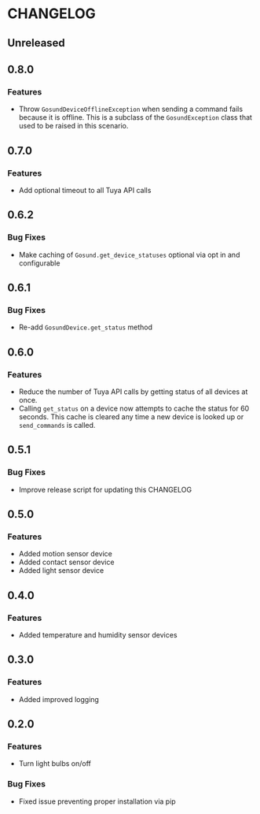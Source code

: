 # CHANGELOG

## Unreleased

## 0.8.0
### Features
+ Throw `GosundDeviceOfflineException` when sending a command fails because it
  is offline. This is a subclass of the `GosundException` class that used to be
  raised in this scenario.

## 0.7.0
### Features
+ Add optional timeout to all Tuya API calls

## 0.6.2
### Bug Fixes
+ Make caching of `Gosund.get_device_statuses` optional via opt in and
  configurable

## 0.6.1
### Bug Fixes
+ Re-add `GosundDevice.get_status` method

## 0.6.0
### Features
+ Reduce the number of Tuya API calls by getting status of all devices at once.
+ Calling `get_status` on a device now attempts to cache the status for 60
  seconds.  This cache is cleared any time a new device is looked up or
  `send_commands` is called.

## 0.5.1
### Bug Fixes
+ Improve release script for updating this CHANGELOG

## 0.5.0
### Features
+ Added motion sensor device
+ Added contact sensor device
+ Added light sensor device

## 0.4.0
### Features
+ Added temperature and humidity sensor devices

## 0.3.0
### Features
+ Added improved logging

## 0.2.0
### Features
+ Turn light bulbs on/off
### Bug Fixes
+ Fixed issue preventing proper installation via pip
